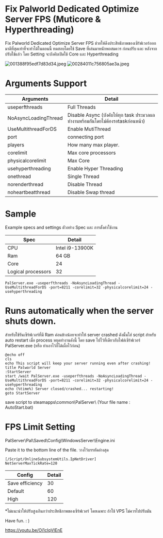 # Fix Palworld Dedicated Optimize Server FPS (Muticore & Hyperthreading)
Fix Palworld Dedicated Optimize Server FPS
ช่วยให้ดึงประสิทธิภาพของเซิร์ฟเวอร์ออกมาดีที่สุดเท่าที่จะทำได้ในตอนนี้
ทดสอบโดยใช้ Save ที่เล่นมาหนักพอสมควร ก่อนปรับ และ หลังจาก ปรับใช้แล้ว โดย Setting จะบังคับเปิดใช้ Core และ Hyperthreading


<img src="https://img5.pic.in.th/file/secure-sv1/001388f95edf7d83d34.jpeg" alt="001388f95edf7d83d34.jpeg" border="0" />
<img src="https://img2.pic.in.th/pic/00284011c756805ae3a.jpeg" alt="00284011c756805ae3a.jpeg" border="0" />


<h1>Arguments Support</h1>

| Arguments  | Detail |
| ------------- | ------------- |
| useperfthreads  | Full Threads  |
| NoAsyncLoadingThread  | Disable Async (บังคับให้ทุก task ประมวลผลทำงานพร้อมกันโดยไม่ต้องรอtaskก่อนหน้า)  |
| UseMultithreadForDS  | Enable MutiThread  |
| port  | connecting port  |
| players  | How many max player.  |
| corelimit  | Max core processors  |
| physicalcorelimit  | Max Core  |
| usehyperthreading  | Enable Hyper Threading  |
| onethread  | Single Thread  |
| norenderthread  | Disable Thread  |
| noheartbeatthread  | Disable Swap thread  |

<h1>Sample</h1>
Example specs and settings
ตัวอย่าง Spec และ การตั้งค่าใช้งาน

| Spec  | Detail |
| ------------- | ------------- |
| CPU  | Intel i9-13900K  |
| Ram  | 64 GB  |
| Core  | 24  |
| Logical processors  | 32  |


```
PalServer.exe -useperfthreads -NoAsyncLoadingThread -UseMultithreadForDS -port=8211 -corelimit=32 -physicalcorelimit=24 -usehyperthreading
```


<h1>Runs automatically when the server shuts down.</h1>
สำหรับใช้รันเซิร์ฟเวอร์ที่มี Ram ค่อนข้างน้อยจะทำให้ server crashed ดังนั้นใส่ script สำหรับ auto restart เมื่อ process หยุดทำงานดังนี้ โดย save ไปไว้ที่เดียวกับไฟล์เซิร์ฟเวอร์ PalServer.exe (หรือ ทำเอาไว้ก็ได้เผื่อไว้ก่อน)

```
@echo off
cls
echo This script will keep your server running even after crashing!
title Palworld Server
:StartServer
start /wait PalServer.exe -useperfthreads -NoAsyncLoadingThread -UseMultithreadForDS -port=8211 -corelimit=32 -physicalcorelimit=24 -usehyperthreading
echo (%time%) Server closed/crashed... restarting!
goto StartServer
```

save script to steamapps\common\PalServer\  (Your file name : AutoStart.bat)


<h1>FPS Limit Setting</h1>
PalServer\Pal\Saved\Config\WindowsServer\Engine.ini

Paste it to the bottom line of the file.
วางไว้บรรทัดล่างสุด

```
[/Script/OnlineSubsystemUtils.IpNetDriver]
NetServerMaxTickRate=120
```

| Config  | Detail |
| ------------- | ------------- |
| Save efficiency  | 30  |
| Default  | 60  |
| High  | 120  |


*ไม่แนะนำให้ปรับสูงเกินกว่าประสิทธิภาพของเซิร์ฟเวอร์ โดยเฉพาะ ถ้าใช้ VPS ไม่ควรไปปรับมัน

Have fun. : )

https://youtu.be/Oi1cIqVIEnE

